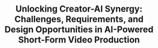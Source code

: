 ---
layout: publication
title: "Unlocking Creator-AI Synergy: Challenges, Requirements, and Design Opportunities in AI-Powered Short-Form Video Production"
year: 2024
month: 5
authors:
  - Jini Kim
  - Hajun Kim
venue: CHI '24
note: published
venue_full: The emergence of AI-Powered Short-Form Video Generators (ASVG) has showcased the potential to streamline production time and foster creative ideas. Despite their widespread adoption, research has underexplored ASVG, especially from creators’ perspectives. To evaluate the role of ASVG as creator-centered collaborators, we conducted mixed-method research; (1) interviews (N = 17) and (2) a participatory design workshop (N = 12) with short-form video creators. In our interviews, we investigated creators’ production process and challenges in creating short-form videos. In participatory workshops, short-form video creators envisioned AI-powered video tools, addressing their requirements and AI collaboration perceptions. Our findings indicate ASVGs can provide various advantages including inspiration, swift access to video sources, and automated highlight generation. To put things in perspective, we also underscore concerns arising from AI collaboration, including potential creator identity dilution, reduced creative output, and information bubble. We also discuss design considerations when designing ASVG to retain their creative values.
category:
  - "AI / NLP"
  - "Chatbot"
  - "Healthcare"
  - "Design"
featured: true
---